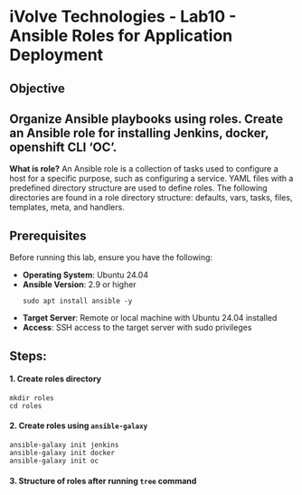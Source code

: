 # iVolve Technologies - Lab10 - Ansible Roles for Application Deployment

## **Objective**

## Organize Ansible playbooks using roles. Create an Ansible role for installing Jenkins, docker, openshift CLI ‘OC’.
**What is role?**
An Ansible role is a collection of tasks used to configure a host for a specific purpose, such as configuring a service. YAML files with a predefined directory structure are used to define roles. The following directories are found in a role directory structure: defaults, vars, tasks, files, templates, meta, and handlers.
## **Prerequisites**
Before running this lab, ensure you have the following:
- **Operating System**: Ubuntu 24.04
- **Ansible Version**: 2.9 or higher
  ```
  sudo apt install ansible -y
  ```
- **Target Server**: Remote or local machine with Ubuntu 24.04 installed
- **Access**: SSH access to the target server with sudo privileges

## **Steps:**

#### 1. Create roles directory
  ```
  mkdir roles
  cd roles
  ```
#### 2. Create roles using `ansible-galaxy`
  ```
 ansible-galaxy init jenkins
 ansible-galaxy init docker
 ansible-galaxy init oc
  ```
#### 3. Structure of roles after running `tree` command 



